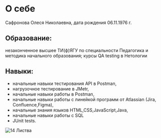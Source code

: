 # О себе

Сафронова Олеся Николаевна, дата рождения 06.11.1976 г.
## Образование: 
незаконченное высшее ТИ(ф)ЯГУ по специальности Педагогика и методика начального образования;
курсы QA testing в Нетологии

## Навыки:
- начальные навыки тестирования API в Postman,
- нагрузочное тестирование в JMetr,
- начальные навыки работы в Postman,
- начальные навыки работы с линейкой программ от Atlassian (Jira, Confluence,Figma),
- начальные знания языков HTML,CSS,JavaScript,Java,
- начальные навыки работы с SQL
- JUnit tests.

![14  Листва](https://github.com/LessiaSa/Portfolio/assets/160625034/f61f692c-7cc9-41a8-b8af-a92b96f3d85d)
